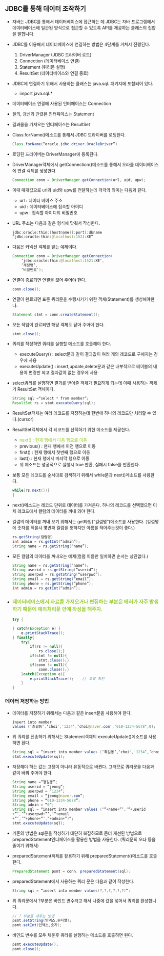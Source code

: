 ## JDBC를 통해 데이터 조작하기
* 자바는 JDBC를 통해서 데이터베이스에 접근하는 데 JDBC는 자바 프로그램에서 데이터베이스에 일관된 방식으로 접근할 수 있도록 API를 제공하는 클래스의 집합을 말합니다.

* JDBC를 이용해서 데이터베이스에 연결하는 방법은 4단계를 거쳐서 진행된다.
    1. DriverManager (JDBC 드라이버 로드)
    2. Connection (데이터베이스 연결)
    3. Statement (쿼리문 실행)
    4. ResultSet (데이터베이스와 연결 종료)

* JDBC에 연결하기 위해서 사용하는 클래스는 java.sql. 패키지에 포함되어 있다.
  - import java.sql.*

* 데이터베이스 연결에 사용된 인터페이스는 Connection

* 질의, 갱신과 관련된 인터페이스는 Statement

* 결과물을 가져오는 인터페이스는 ResultSet

* Class.forName()메소드를 통해서 JDBC 드라이버를 로딩한다.
    ```java
    Class.forName(“oracle.jdbc.driver.OracleDriver”)
    ```

* 로딩된 드라이버는 DriverManager에 등록된다.

* DriverManager객체에서 getConnection()메소드를 통해서
오라클 데이터베이스에 연결 객체를 생성한다.
    ```java
    Connection conn = DriverManager.getConnection(url, uid, upw);
    ```

* 이때 매개값으로 url과 uid와 upw를 전달하는데 각각의 의미는 다음과 같다.
  - url : 데이터 베이스 주소
  - uid : 데이터베이스에 접속할 아이디
  - upw : 접속할 아이디의 비밀번호

* URL 주소는 다음과 같은 형식에 맞춰서 작성한다.
    ```java
    jdbc:oracle:thin:[hostname][:port]:dbname
    “jdbc:oracle:thin:@localhost:1521:XE”
    ```

* 다음은 커넥션 객체를 얻는 예제이다.
    ```java
    Connection conn = DriverManager.getConnection(
        ‘jdbc:oracle:thin:@localhost:1521:XE’,
        ‘계정명’,
        ‘비밀번호’);
    ```

* 연결이 종료되면 연결을 끊어 주어야 한다.
    ```java
    conn.close();
    ```

* 연결이 완료되면 표준 쿼리문을 수행시키기 위한 객체(Statement)를 생성해야한다.
    ```java
    Statement stmt = conn.createStatement();
    ```

* 모든 작업이 완료되면 해당 객체도 닫아 주어야 한다.
    ```java
    stmt.close();
    ```

* 쿼리를 작성하면 쿼리를 실행할 메소드를 호출해야 한다.
  -  executeQuery() : select문과 같이 결과값이 여러 개의 레코드로 구해지는 경우에 사용
  - executeUpdate() : insert,update,delete문과 같은 내부적으로 테이블의 내용이 변경만 되고 결과값이 없는 경우에 사용

* select쿼리를 실행하면 결과를 받아줄 객체가 필요하게 되는데 이때 사용하는 객체가 ResultSet 객체이다.
    ```java
    String sql =“select * from member”;
    ResultSet rs = stmt.executeQuery(sql);
    ```

* ResultSet객체는 여러 레코드를 저장하는데 한번에 하나의 레코드만 처리할 수 있다.(cursor)

* ResultSet객체에서 각 레코드를 선택하기 위한 메소드를 제공한다.
  - <span style="color:yellowgreen">next() : 현재 행에서 다음 행으로 이동</span>
  - previous() : 현재 행에서 이전 행으로 이동
  - first() : 현재 행에서 첫번째 행으로 이동
  - last() : 현재 행에서 마지막 행으로 이동
  - 위 메소드는 성공적으로 실행시 true 반환, 실패시 false를 반환한다.

* 보통 모든 레코드를 순서대로 검색하기 위해서 while문과 next()메소드를 사용한다.
    ```java
    while(rs.next()){
    }
    ```

* next()메소드는 레코드 단위로 데이터를 가져온다. 하나의 레코드를 선택했으면 이제 레코드에서 컬럼의 데이터를 꺼내 와야 한다.

* 컬럼의 데이터를 꺼내 오기 위해서는 get타입(“컬럼명”)메소드를 사용한다. (컬럼명에 숫자를 적을시 몇번째 컬럼을 뜻하지만 이름을 적어주는것이 좋다.)
    ```java
    rs.getString(컬럼명)
    int admin = rs.getInt(“admin”);
    String name = rs.getString(“name”);
    ```
* 모든 컬럼의 데이터를 꺼내오는 예제(컬럼 이름만 일치하면 순서는 상관없다.)
    ```java
    String name = rs.getString(“name”);
    String userid = rs.getString(“userid”);
    String userpwd = rs.getString(“userpwd”);
    String email = rs.getString(“email”);
    String phone = rs.getString(“phone”);
    int admin = rs.getInt(“admin”);
    ```

* ### <span style="color:yellowgreen">데이터베이스에서 자료를 가져오거나 편집하는 부분은 에러가 자주 발생하기 때문에 예외처리문 안에 작성을 해주자.
    ```java
    try {

    } catch(Exception e) {
        e.printStackTrace();
    } finally{
        try{
            if(rs != null){
                rs.close();}
            if(stmt != null){
                stmt.close();}
            if(conn != null){
                conn.close();}
        }catch(Exception e){
            e.printStackTrace();    // 오류 확인
        }
	}
    ```
### 데이터 저장하는 방법
* 데이터를 저장하기 위해서는 다음과 같은 insert문을 사용해야 한다.
    ```java
    insert into member
    values (‘최길동’,‘choi','1234’,’choi@naver.com','010-1234-5678',0);
    ```

* 위 쿼리를 전송하기 위해서는 Statement객체의 executeUpdate()메소드를 사용하면 된다.
    ```java
    String sql = “insert into member values (‘최길동’,‘choi','1234’,’choi@naver.com','010-1234-5678’,0)”;
    stmt.executeUpdate(sql);
    ```

* 저장해야 하는 값는 고정이 아니라 유동적으로 바뀐다. 그러므로 쿼리문을 다음과 같이 바꿔 주어야 한다.
    ```java
    String name =“정길동”;
    String userid = “jeong”;
    String userpwd = “1234”;
    String email = “jeong@naver.com”;
    String phone = “010-1234-5678”;
    String admin = “0”;
    String sql = “insert into member values (‘”+name+”’,‘”+userid
    +”’,’”+userpwd+”’,’”+email
    +”’,’”+phone+”’,”+admin+”)”;
    stmt.executeUpdate(sql);
    ```

* 기존의 방법은 sql문을 작성하기 대단히 복잡하므로 좀더 개선된 방법으로 preparedStatement인터페이스를 활용한 방법을 사용한다. (쿼리문의 오타 등을 줄이기 위해서)

* preparedStatement객체를 활용하기 위해 preparedStatement()메소드를 호출한다.
    ```java
    PreparedStatement psmt = conn. preparedStatement(sql);
    ```

* preparedStatement에서 사용하는 쿼리 문은 다음과 같이 작성한다.
    ```java
    String sql = “insert into member values(?,?,?,?,?,?)”;
    ```

* 위 쿼리문에서 ?부분은 바인드 변수라고 해서 나중에 값을 넣어서 쿼리를 완성합니다.
    ```java
    // ? 부분을 채우는 방법
    psmt.setString(인덱스,문자열);
    psmt.setInt(인덱스,숫자);
    ```

* 바인드 변수를 모두 채운후 쿼리를 실행하는 메소드를 호출하면 된다.
    ```java
    psmt.executeUpdate();
    psmt.close();
    ```